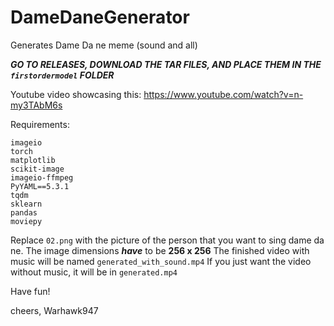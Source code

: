 # DameDaneGenerator
Generates Dame Da ne meme (sound and all)

***GO TO RELEASES, DOWNLOAD THE TAR FILES, AND PLACE THEM IN THE `firstordermodel` FOLDER***

Youtube video showcasing this: https://www.youtube.com/watch?v=n-my3TAbM6s

Requirements:
 ```
imageio
torch
matplotlib
scikit-image
imageio-ffmpeg
PyYAML==5.3.1
tqdm
sklearn
pandas
moviepy
```

Replace `02.png` with the picture of the person that you want to sing dame da ne. The image dimensions ***have*** to be **256 x 256**
The finished video with music will be named `generated_with_sound.mp4`
If you just want the video without music, it will be in `generated.mp4`

Have fun!

cheers, Warhawk947
